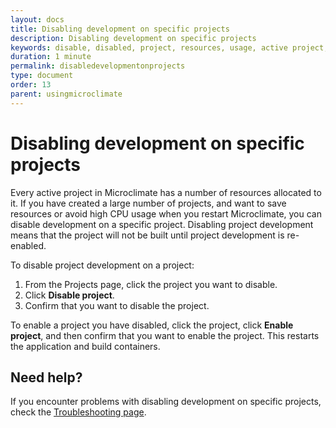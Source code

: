 ```yaml
---
layout: docs
title: Disabling development on specific projects
description: Disabling development on specific projects
keywords: disable, disabled, project, resources, usage, active project, high CPU usage, built, re-enable project development, disable project development, enable
duration: 1 minute
permalink: disabledevelopmentonprojects
type: document
order: 13
parent: usingmicroclimate
---
```


# Disabling development on specific projects

Every active project in Microclimate has a number of resources allocated to it. If you have created a large number of projects, and want to save resources or avoid high CPU usage when you restart Microclimate, you can disable development on a specific project. Disabling project development means that the project will not be built until project development is re-enabled.

To disable project development on a project:
1. From the Projects page, click the project you want to disable.
2. Click **Disable project**.
3. Confirm that you want to disable the project.

To enable a project you have disabled, click the project, click **Enable project**, and then confirm that you want to enable the project. This restarts the application and build containers.

## Need help?
If you encounter problems with disabling development on specific projects, check the [Troubleshooting page](troubleshooting#disabling-development-on-specific-projects).
